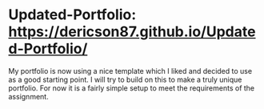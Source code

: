 # Updated-Portfolio: https://dericson87.github.io/Updated-Portfolio/

My portfolio is now using a nice template which I liked and decided to use as a good starting point.  I will try to build on this to make a truly unique portfolio.  For now it is a fairly simple setup to meet the requirements of the assignment.
